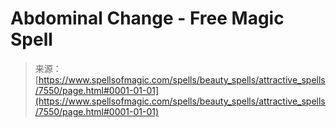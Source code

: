 <!--yml
category: 未分类
date: 2024-06-12 18:42:36
-->

# Abdominal Change - Free Magic Spell

> 来源：[https://www.spellsofmagic.com/spells/beauty_spells/attractive_spells/7550/page.html#0001-01-01](https://www.spellsofmagic.com/spells/beauty_spells/attractive_spells/7550/page.html#0001-01-01)